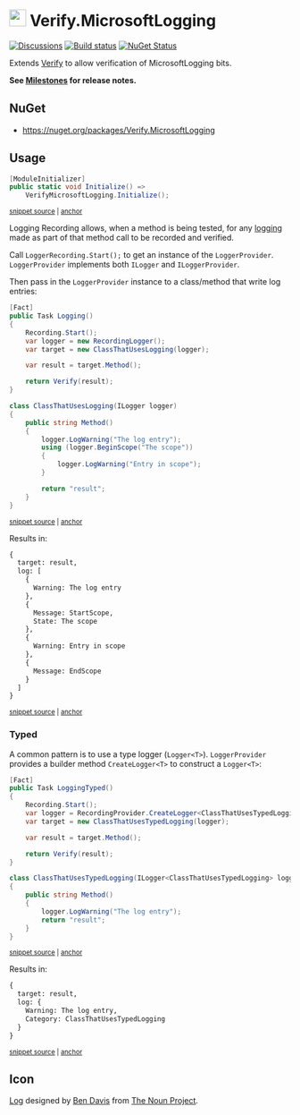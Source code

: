 # <img src="/src/icon.png" height="30px"> Verify.MicrosoftLogging

[![Discussions](https://img.shields.io/badge/Verify-Discussions-yellow?svg=true&label=)](https://github.com/orgs/VerifyTests/discussions)
[![Build status](https://ci.appveyor.com/api/projects/status/nrbwjnwp2id3k7f8?svg=true)](https://ci.appveyor.com/project/SimonCropp/verify-microsoftlogging)
[![NuGet Status](https://img.shields.io/nuget/v/Verify.MicrosoftLogging.svg)](https://www.nuget.org/packages/Verify.MicrosoftLogging/)

Extends [Verify](https://github.com/VerifyTests/Verify) to allow verification of MicrosoftLogging bits.

**See [Milestones](../../milestones?state=closed) for release notes.**


## NuGet

 * https://nuget.org/packages/Verify.MicrosoftLogging


## Usage

<!-- snippet: Enable -->
<a id='snippet-Enable'></a>
```cs
[ModuleInitializer]
public static void Initialize() =>
    VerifyMicrosoftLogging.Initialize();
```
<sup><a href='/src/Tests/ModuleInitializer.cs#L3-L9' title='Snippet source file'>snippet source</a> | <a href='#snippet-Enable' title='Start of snippet'>anchor</a></sup>
<!-- endSnippet -->
Logging Recording allows, when a method is being tested, for any [logging](https://docs.microsoft.com/en-us/dotnet/core/extensions/logging) made as part of that method call to be recorded and verified.

Call `LoggerRecording.Start();` to get an instance of the `LoggerProvider`. `LoggerProvider` implements both `ILogger` and `ILoggerProvider`.

Then pass in the `LoggerProvider` instance to a class/method that write log entries:

<!-- snippet: LoggerRecording -->
<a id='snippet-LoggerRecording'></a>
```cs
[Fact]
public Task Logging()
{
    Recording.Start();
    var logger = new RecordingLogger();
    var target = new ClassThatUsesLogging(logger);

    var result = target.Method();

    return Verify(result);
}

class ClassThatUsesLogging(ILogger logger)
{
    public string Method()
    {
        logger.LogWarning("The log entry");
        using (logger.BeginScope("The scope"))
        {
            logger.LogWarning("Entry in scope");
        }

        return "result";
    }
}
```
<sup><a href='/src/Tests/Tests.cs#L49-L77' title='Snippet source file'>snippet source</a> | <a href='#snippet-LoggerRecording' title='Start of snippet'>anchor</a></sup>
<!-- endSnippet -->

Results in:

<!-- snippet: Tests.Logging.verified.txt -->
<a id='snippet-Tests.Logging.verified.txt'></a>
```txt
{
  target: result,
  log: [
    {
      Warning: The log entry
    },
    {
      Message: StartScope,
      State: The scope
    },
    {
      Warning: Entry in scope
    },
    {
      Message: EndScope
    }
  ]
}
```
<sup><a href='/src/Tests/Tests.Logging.verified.txt#L1-L18' title='Snippet source file'>snippet source</a> | <a href='#snippet-Tests.Logging.verified.txt' title='Start of snippet'>anchor</a></sup>
<!-- endSnippet -->


### Typed

A common pattern is to use a type logger (`Logger<T>`). `LoggerProvider` provides a builder method `CreateLogger<T>` to construct a `Logger<T>`:

<!-- snippet: LoggerRecordingTyped -->
<a id='snippet-LoggerRecordingTyped'></a>
```cs
[Fact]
public Task LoggingTyped()
{
    Recording.Start();
    var logger = RecordingProvider.CreateLogger<ClassThatUsesTypedLogging>();
    var target = new ClassThatUsesTypedLogging(logger);

    var result = target.Method();

    return Verify(result);
}

class ClassThatUsesTypedLogging(ILogger<ClassThatUsesTypedLogging> logger)
{
    public string Method()
    {
        logger.LogWarning("The log entry");
        return "result";
    }
}
```
<sup><a href='/src/Tests/Tests.cs#L5-L28' title='Snippet source file'>snippet source</a> | <a href='#snippet-LoggerRecordingTyped' title='Start of snippet'>anchor</a></sup>
<!-- endSnippet -->

Results in:

<!-- snippet: Tests.LoggingTyped.verified.txt -->
<a id='snippet-Tests.LoggingTyped.verified.txt'></a>
```txt
{
  target: result,
  log: {
    Warning: The log entry,
    Category: ClassThatUsesTypedLogging
  }
}
```
<sup><a href='/src/Tests/Tests.LoggingTyped.verified.txt#L1-L7' title='Snippet source file'>snippet source</a> | <a href='#snippet-Tests.LoggingTyped.verified.txt' title='Start of snippet'>anchor</a></sup>
<!-- endSnippet -->


## Icon

[Log](https://thenounproject.com/term/log/324064/) designed by [Ben Davis](https://thenounproject.com/smashicons/) from [The Noun Project](https://thenounproject.com).

